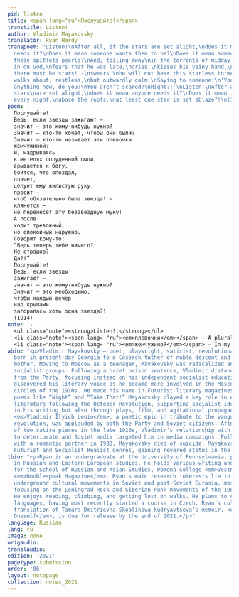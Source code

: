 ```yaml
---
pid: listen
title: <span lang="ru">Послушайте!</span>
transtitle: Listen!
author: Vladimir Mayakovsky
translator: Ryan Hardy
transpoem: "Listen!\nAfter all, if the stars are set alight,\ndoes it mean anyone
  needs it?\nDoes it mean someone wants them to be?\nDoes it mean someone is calling
  these spitlets pearls?\nAnd, toiling away\nin the torrents of midday dust,\nhe bursts
  in on God,\nfears that he was late,\ncries,\nkisses his veiny hand,\nasks \nthat
  there must be stars! -\nswears \nhe will not bear this starless torment!\nAnd after,\nhe
  walks about, restless,\nbut outwardly calm.\nSaying to someone:\n‘You don’t have
  anything now, do you?\nYou aren’t scared?\nRight?!’\nListen!\nAfter all, if the
  stars\nare set alight,\ndoes it mean anyone needs it?\nDoes it mean it’s necessary\nthat
  every night,\nabove the roofs,\nat least one star is set ablaze?!\n(1914)\n"
poem: |
  Послушайте!
  Ведь, если звезды зажигают —
  значит — это кому-нибудь нужно?
  Значит — кто-то хочет, чтобы они были?
  Значит — кто-то называет эти плевочки
  жемчужиной?
  И, надрываясь
  в метелях полуденной пыли,
  врывается к богу,
  боится, что опоздал,
  плачет,
  целует ему жилистую руку,
  просит —
  чтоб обязательно была звезда! —
  клянется —
  не перенесет эту беззвездную муку!
  А после
  ходит тревожный,
  но спокойный наружно.
  Говорит кому-то:
  “Ведь теперь тебе ничего?
  Не страшно?
  Да?!”
  Послушайте!
  Ведь, если звезды
  зажигают —
  значит — это кому-нибудь нужно?
  Значит — это необходимо,
  чтобы каждый вечер
  над крышами
  загоралась хоть одна звезда?!
  (1914)
note: |-
  <ul class="note"><strong>Listen!:</strong></ul>
  <li class="note"><span lang= "ru"><em>плевочки</em></span> — A plural, diminutive form of <span lang= "ru"><em>плевок</em></span>, meaning “spit.” Originally, I translated the word as “spittles,” but felt that it was out of place. While somewhat contrived, “spitlets” offered a more robust alternative that could more easily be imagined in individual units.</li>
  <li class="note"><span lang= "ru"><em>жемчужиной</em></span> — In my rough translation, I translated this word as “pearl-like,” but found that it slowed the meter’s momentum. The shift to “pearls” as a subject complement to the direct object, improved fluidity while adding a luster to the otherwise gross imagery of bits of spit. I felt that this was closer to Mayakovsky’s poetic intentions for the phrase.</li>
abio: "<p>Vladimir Mayakovsky — poet, playwright, satirist, revolutionary, and futurist—was
  born in present-day Georgia to a Cossack father of noble descent and a Ukrainian
  mother. Moving to Moscow as a teenager, Mayakovsky was radicalized and joined local
  socialist groups. Following a brief prison sentence, Vladimir distanced himself
  from the Party, focusing instead on his independent socialist education. Mayakovsky
  discovered his literary voice as he became more involved in the Moscow artists’
  circles of the 1910s. He made his name in Futurist literary magazines with early
  poems like “Night” and “Take That!” Mayakovsky played a key role in early Bolshevik
  literature following the October Revolution, supporting socialist ideology not only
  in his writing but also through plays, film, and agitational propaganda. Mayakovsky’s
  <em>Vladimir Ilyich Lenin</em>, a poetic epic in tribute to the vanguard of the
  revolution, was applauded by both the Party and Soviet citizens. After the release
  of two satire pieces in the late 1920s, Vladimir’s relationship with the Party began
  to deteriorate and Soviet media targeted him in media campaigns. Following an argument
  with a romantic partner in 1930, Mayakovsky died of suicide. Mayakovsky’s pioneered
  Futurist and Socialist Realist genres, gaining revered status in the Soviet canon.</p>\n"
tbio: "<p>Ryan is an undergraduate at the University of Pennsylvania, pursuing a degree
  in Russian and Eastern European studies. He holds various writing and editing positions
  for the School of Russian and Asian Studies, Pomona College <em>Vestnik</em>, and
  <em>Doublespeak Magazine</em>. Ryan’s main research interests lie in the study of
  underground cultural movements in Soviet and post-Soviet Eurasia, most recently
  focusing on the Leningrad Rock and Siberian Punk movements of the 1980s and ’90s.
  He enjoys reading, climbing, and getting lost on walks. He plans to continue learning
  languages, having most recently started a course in Czech. Ryan’s collaborative
  translation of Tamara Dmitrievna Skoblikova-Kudryavtseva’s memoir, <em>Words for
  Oneself</em>, is due for release by the end of 2021.</p>"
language: Russian
lang: ru
image: none
origaudio:
translaudio:
edition: '2021'
pagetype: submission
order: '06'
layout: notepage
collection: notes_2021
---
```

